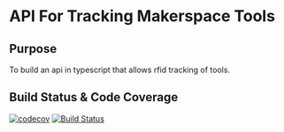 # API For Tracking Makerspace Tools

## Purpose
To build an api in typescript that allows rfid tracking of tools.

## Build Status & Code Coverage
[![codecov](https://codecov.io/gh/phptuts/mysql-node-typescript-tool-tracker/branch/master/graph/badge.svg)](https://codecov.io/gh/phptuts/mysql-node-typescript-tool-tracker)   [![Build Status](https://travis-ci.org/phptuts/mysql-node-typescript-tool-tracker.svg?branch=master)](https://travis-ci.org/phptuts/mysql-node-typescript-tool-tracker)
